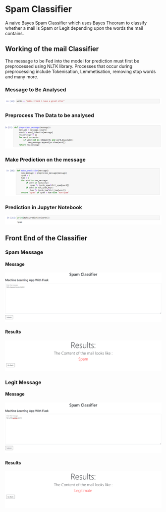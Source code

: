 # Spam Classifier
A naive Bayes Spam Classifier which uses Bayes Theoram to classify whether a mail is Spam or Legit depending upon the words the mail contains.

## Working of the mail Classifier

The message to be Fed into the model for prediction must first be preprocessed using NLTK library. Processes that occur during preprocessing include Tokenisation, Lemmetisation, removing stop words and many more.

### Message to Be Analysed

![alt text](https://github.com/piyushjasaiwal/Spam-Mail-CLassifier-With-User-Interface/blob/master/images/message.PNG?raw=true)

### Preprocess The Data to be analysed

![alt text](https://github.com/piyushjasaiwal/Spam-Mail-CLassifier-With-User-Interface/blob/master/images/preprocess.PNG?raw=true)

### Make Prediction on the message
![alt text](https://github.com/piyushjasaiwal/Spam-Mail-CLassifier-With-User-Interface/blob/master/images/make_prediction.PNG?raw=true)

### Prediction in Jupyter Notebook
![alt text](https://github.com/piyushjasaiwal/Spam-Mail-CLassifier-With-User-Interface/blob/master/images/prediction.PNG?raw=true)

## Front End of the Classifier

### Spam Message

#### Message

![alt text](https://github.com/piyushjasaiwal/Spam-Mail-CLassifier-With-User-Interface/blob/master/images/spamFrontEnd.PNG?raw=true)

#### Results

![alt text](https://github.com/piyushjasaiwal/Spam-Mail-CLassifier-With-User-Interface/blob/master/images/spamResults.PNG?raw=true)

### Legit Message

#### Message

![alt text](https://github.com/piyushjasaiwal/Spam-Mail-CLassifier-With-User-Interface/blob/master/images/frontEnd.PNG?raw=true)

#### Results

![alt text](https://github.com/piyushjasaiwal/Spam-Mail-CLassifier-With-User-Interface/blob/master/images/hamResults.PNG?raw=true)
